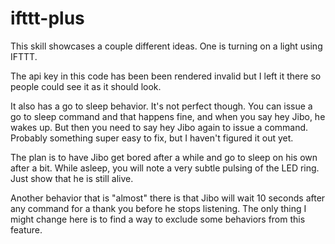 # ifttt-plus
This skill showcases a couple different ideas.  One is turning on a light using IFTTT.  

The api key in this code has been been rendered invalid but I left it there so people could see it as it should look.    

It also has a go to sleep behavior.   It's not perfect though.  You can issue a go to sleep command and that happens fine, and when you say hey Jibo, he wakes up.  But then you need to say hey Jibo again to issue a command.  Probably something super easy to fix, but I haven't figured it out yet.  

The plan is to have Jibo get bored after a while and go to sleep on his own after a bit.   While asleep, you will note a very subtle pulsing of the LED ring.  Just show that he is still alive.  

Another behavior that is "almost" there is that Jibo will wait 10 seconds after any command for a thank you before he stops listening.   The only thing I might change here is to find a way to exclude some behaviors from this feature.
